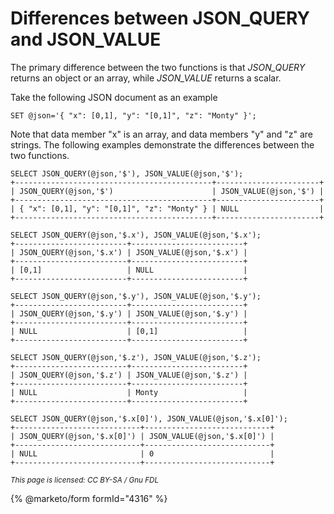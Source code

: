 
# Differences between JSON_QUERY and JSON_VALUE

The primary difference between the two functions is that *JSON_QUERY* returns an object or an array, while *JSON_VALUE* returns a scalar.


Take the following JSON document as an example


```
SET @json='{ "x": [0,1], "y": "[0,1]", "z": "Monty" }';
```

Note that data member "x" is an array, and data members "y" and "z" are strings. The following examples demonstrate the differences between the two functions.


```
SELECT JSON_QUERY(@json,'$'), JSON_VALUE(@json,'$');
+--------------------------------------------+-----------------------+
| JSON_QUERY(@json,'$')                      | JSON_VALUE(@json,'$') |
+--------------------------------------------+-----------------------+
| { "x": [0,1], "y": "[0,1]", "z": "Monty" } | NULL                  |
+--------------------------------------------+-----------------------+

SELECT JSON_QUERY(@json,'$.x'), JSON_VALUE(@json,'$.x');
+-------------------------+-------------------------+
| JSON_QUERY(@json,'$.x') | JSON_VALUE(@json,'$.x') |
+-------------------------+-------------------------+
| [0,1]                   | NULL                    |
+-------------------------+-------------------------+

SELECT JSON_QUERY(@json,'$.y'), JSON_VALUE(@json,'$.y');
+-------------------------+-------------------------+
| JSON_QUERY(@json,'$.y') | JSON_VALUE(@json,'$.y') |
+-------------------------+-------------------------+
| NULL                    | [0,1]                   |
+-------------------------+-------------------------+

SELECT JSON_QUERY(@json,'$.z'), JSON_VALUE(@json,'$.z');
+-------------------------+-------------------------+
| JSON_QUERY(@json,'$.z') | JSON_VALUE(@json,'$.z') |
+-------------------------+-------------------------+
| NULL                    | Monty                   |
+-------------------------+-------------------------+

SELECT JSON_QUERY(@json,'$.x[0]'), JSON_VALUE(@json,'$.x[0]');
+----------------------------+----------------------------+
| JSON_QUERY(@json,'$.x[0]') | JSON_VALUE(@json,'$.x[0]') |
+----------------------------+----------------------------+
| NULL                       | 0                          |
+----------------------------+----------------------------+
```


<sub>_This page is licensed: CC BY-SA / Gnu FDL_</sub>


{% @marketo/form formId="4316" %}
